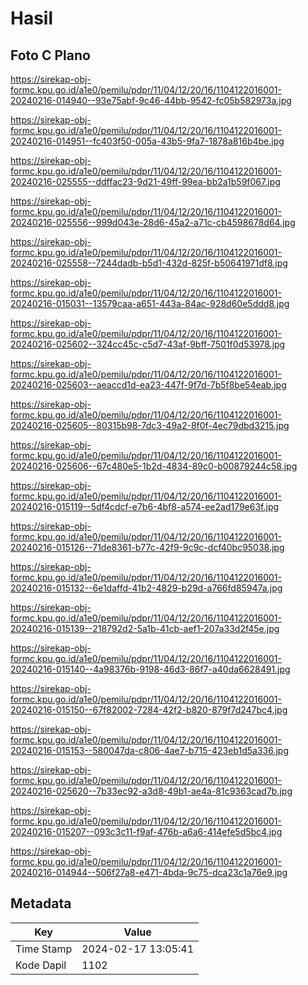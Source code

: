 # Hasil

## Foto C Plano

https://sirekap-obj-formc.kpu.go.id/a1e0/pemilu/pdpr/11/04/12/20/16/1104122016001-20240216-014940--93e75abf-9c46-44bb-9542-fc05b582973a.jpg

https://sirekap-obj-formc.kpu.go.id/a1e0/pemilu/pdpr/11/04/12/20/16/1104122016001-20240216-014951--fc403f50-005a-43b5-9fa7-1878a816b4be.jpg

https://sirekap-obj-formc.kpu.go.id/a1e0/pemilu/pdpr/11/04/12/20/16/1104122016001-20240216-025555--ddffac23-9d21-49ff-99ea-bb2a1b59f067.jpg

https://sirekap-obj-formc.kpu.go.id/a1e0/pemilu/pdpr/11/04/12/20/16/1104122016001-20240216-025556--999d043e-28d6-45a2-a71c-cb4598678d64.jpg

https://sirekap-obj-formc.kpu.go.id/a1e0/pemilu/pdpr/11/04/12/20/16/1104122016001-20240216-025558--7244dadb-b5d1-432d-825f-b50641971df8.jpg

https://sirekap-obj-formc.kpu.go.id/a1e0/pemilu/pdpr/11/04/12/20/16/1104122016001-20240216-015031--13579caa-a651-443a-84ac-928d60e5ddd8.jpg

https://sirekap-obj-formc.kpu.go.id/a1e0/pemilu/pdpr/11/04/12/20/16/1104122016001-20240216-025602--324cc45c-c5d7-43af-9bff-7501f0d53978.jpg

https://sirekap-obj-formc.kpu.go.id/a1e0/pemilu/pdpr/11/04/12/20/16/1104122016001-20240216-025603--aeaccd1d-ea23-447f-9f7d-7b5f8be54eab.jpg

https://sirekap-obj-formc.kpu.go.id/a1e0/pemilu/pdpr/11/04/12/20/16/1104122016001-20240216-025605--80315b98-7dc3-49a2-8f0f-4ec79dbd3215.jpg

https://sirekap-obj-formc.kpu.go.id/a1e0/pemilu/pdpr/11/04/12/20/16/1104122016001-20240216-025606--67c480e5-1b2d-4834-89c0-b00879244c58.jpg

https://sirekap-obj-formc.kpu.go.id/a1e0/pemilu/pdpr/11/04/12/20/16/1104122016001-20240216-015119--5df4cdcf-e7b6-4bf8-a574-ee2ad179e63f.jpg

https://sirekap-obj-formc.kpu.go.id/a1e0/pemilu/pdpr/11/04/12/20/16/1104122016001-20240216-015126--71de8361-b77c-42f9-9c9c-dcf40bc95038.jpg

https://sirekap-obj-formc.kpu.go.id/a1e0/pemilu/pdpr/11/04/12/20/16/1104122016001-20240216-015132--6e1daffd-41b2-4829-b29d-a766fd85947a.jpg

https://sirekap-obj-formc.kpu.go.id/a1e0/pemilu/pdpr/11/04/12/20/16/1104122016001-20240216-015139--218792d2-5a1b-41cb-aef1-207a33d2f45e.jpg

https://sirekap-obj-formc.kpu.go.id/a1e0/pemilu/pdpr/11/04/12/20/16/1104122016001-20240216-015140--4a98376b-9198-46d3-86f7-a40da6628491.jpg

https://sirekap-obj-formc.kpu.go.id/a1e0/pemilu/pdpr/11/04/12/20/16/1104122016001-20240216-015150--67f82002-7284-42f2-b820-879f7d247bc4.jpg

https://sirekap-obj-formc.kpu.go.id/a1e0/pemilu/pdpr/11/04/12/20/16/1104122016001-20240216-015153--580047da-c806-4ae7-b715-423eb1d5a336.jpg

https://sirekap-obj-formc.kpu.go.id/a1e0/pemilu/pdpr/11/04/12/20/16/1104122016001-20240216-025620--7b33ec92-a3d8-49b1-ae4a-81c9363cad7b.jpg

https://sirekap-obj-formc.kpu.go.id/a1e0/pemilu/pdpr/11/04/12/20/16/1104122016001-20240216-015207--093c3c11-f9af-476b-a6a6-414efe5d5bc4.jpg

https://sirekap-obj-formc.kpu.go.id/a1e0/pemilu/pdpr/11/04/12/20/16/1104122016001-20240216-014944--506f27a8-e471-4bda-9c75-dca23c1a76e9.jpg


## Metadata

| Key        | Value               |
| ---------- | ------------------- |
| Time Stamp | 2024-02-17 13:05:41 |
| Kode Dapil | 1102                |



